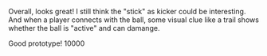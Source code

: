Overall, looks great!  I still think the "stick" as kicker could be interesting.  And when a player connects with the ball,
some visual clue like a trail shows whether the ball is "active" and can damange.

Good prototype!
10000

